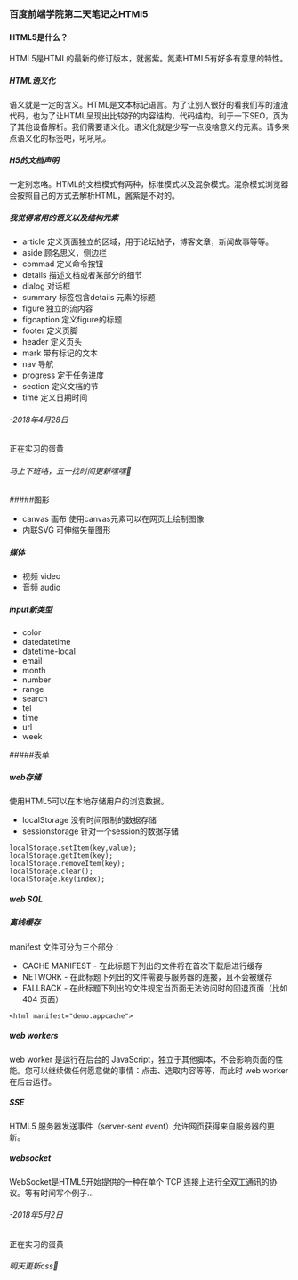 ### 百度前端学院第二天笔记之HTMl5
#### HTML5是什么？
HTML5是HTML的最新的修订版本，就酱紫。氮素HTML5有好多有意思的特性。
##### HTML语义化
语义就是一定的含义。HTML是文本标记语言。为了让别人很好的看我们写的渣渣代码，也为了让HTML呈现出比较好的内容结构，代码结构。利于一下SEO，页为了其他设备解析。我们需要语义化。语义化就是少写一点没啥意义的元素。请多来点语义化的标签吧，吼吼吼。
##### H5的文档声明 <!DOCTYPE html>
一定别忘咯。HTML的文档模式有两种，标准模式以及混杂模式。混杂模式浏览器会按照自己的方式去解析HTML，酱紫是不对的。
##### 我觉得常用的语义以及结构元素
- article 定义页面独立的区域，用于论坛帖子，博客文章，新闻故事等等。
- aside 顾名思义，侧边栏
- commad 定义命令按钮
- details 描述文档或者某部分的细节
- dialog 对话框
- summary 标签包含details 元素的标题
- figure 独立的流内容
- figcaption 定义figure的标题
- footer 定义页脚
- header 定义页头
- mark 带有标记的文本
- nav 导航
- progress 定于任务进度
- section 定义文档的节
- time 定义日期时间

###### -2018年4月28日
正在实习的蛋黄
###### 马上下班咯，五一找时间更新嘿嘿🤗
#####图形
- canvas 画布
使用canvas元素可以在网页上绘制图像
- 内联SVG
可伸缩矢量图形

##### 媒体
- 视频 video
- 音频 audio

##### input新类型
- color
- datedatetime
- datetime-local
- email
- month
- number
- range
- search
- tel
- time
- url
- week

#####表单
##### web存储 
使用HTML5可以在本地存储用户的浏览数据。
- localStorage	没有时间限制的数据存储
- sessionstorage 针对一个session的数据存储
```
localStorage.setItem(key,value);
localStorage.getItem(key);
localStorage.removeItem(key);
localStorage.clear();
localStorage.key(index);
```
##### web SQL
##### 离线缓存
manifest 文件可分为三个部分：
- CACHE MANIFEST - 在此标题下列出的文件将在首次下载后进行缓存
- NETWORK - 在此标题下列出的文件需要与服务器的连接，且不会被缓存
- FALLBACK - 在此标题下列出的文件规定当页面无法访问时的回退页面（比如 404 页面）
```
<html manifest="demo.appcache">
```
##### web workers
web worker 是运行在后台的 JavaScript，独立于其他脚本，不会影响页面的性能。您可以继续做任何愿意做的事情：点击、选取内容等等，而此时 web worker 在后台运行。
##### SSE
HTML5 服务器发送事件（server-sent event）允许网页获得来自服务器的更新。
##### websocket
WebSocket是HTML5开始提供的一种在单个 TCP 连接上进行全双工通讯的协议。等有时间写个例子...
###### -2018年5月2日
正在实习的蛋黄
###### 明天更新css🤗


